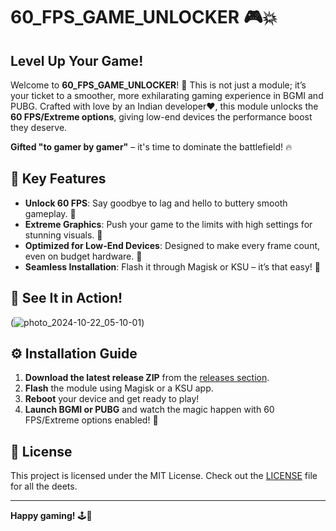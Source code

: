# 60_FPS_GAME_UNLOCKER 🎮💥

## Level Up Your Game!

Welcome to **60_FPS_GAME_UNLOCKER**! 🚀 This is not just a module; it’s your ticket to a smoother, more exhilarating gaming experience in BGMI and PUBG. Crafted with love by an Indian developer❤️, this module unlocks the **60 FPS/Extreme options**, giving low-end devices the performance boost they deserve. 

**Gifted "to gamer by gamer"** – it's time to dominate the battlefield! 🔥

## 🎯 Key Features

- **Unlock 60 FPS**: Say goodbye to lag and hello to buttery smooth gameplay. 🎉
- **Extreme Graphics**: Push your game to the limits with high settings for stunning visuals. 💎
- **Optimized for Low-End Devices**: Designed to make every frame count, even on budget hardware. 💪
- **Seamless Installation**: Flash it through Magisk or KSU – it’s that easy! 🔧

## 📸 See It in Action!

(![photo_2024-10-22_05-10-01](https://github.com/user-attachments/assets/0a135019-707d-4bbf-9b56-34daf5318eb5))

## ⚙️ Installation Guide

1. **Download the latest release ZIP** from the [releases section](https://github.com/yadavnikhil03/60_FPS_GAME_UNLOCKER/releases/tag/Module).
2. **Flash** the module using Magisk or a KSU app. 
3. **Reboot** your device and get ready to play!
4. **Launch BGMI or PUBG** and watch the magic happen with 60 FPS/Extreme options enabled! 🌟

## 📄 License

This project is licensed under the MIT License. Check out the [LICENSE](LICENSE) file for all the deets.

---

**Happy gaming!** 🕹️💚
